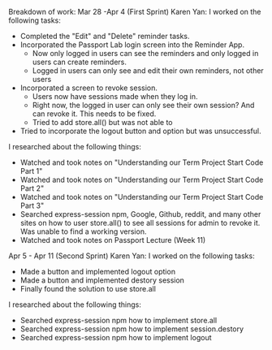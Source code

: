Breakdown of work:
Mar 28 -Apr 4 (First Sprint)
Karen Yan:
I worked on the following tasks: 
- Completed the "Edit" and "Delete" reminder tasks. 
- Incorporated the Passport Lab login screen into the Reminder App. 
    - Now only logged in users can see the reminders and only logged in users can create reminders. 
    - Logged in users can only see and edit their own reminders, not other users
- Incorporated a screen to revoke session. 
    - Users now have sessions made when they log in.
    - Right now, the logged in user can only see their own session? And can revoke it. This needs to be fixed. 
    - Tried to add store.all() but was not able to 
- Tried to incorporate the logout button and option but was unsuccessful.
 
I researched about the following things: 
- Watched and took notes on "Understanding our Term Project Start Code Part 1"
- Watched and took notes on "Understanding our Term Project Start Code Part 2"
- Watched and took notes on "Understanding our Term Project Start Code Part 3"
- Searched express-session npm, Google, Github, reddit, and many other sites on how to user store.all() to see all sessions for admin to revoke it. Was unable to find a working version. 
- Watched and took notes on Passport Lecture (Week 11)

Apr 5 - Apr 11 (Second Sprint)
Karen Yan: 
I worked on the following tasks: 
- Made a button and implemented logout option 
- Made a button and implemented destory session
- Finally found the solution to use store.all 

I researched about the following things:
- Searched express-session npm how to implement store.all
- Searched express-session npm how to implement session.destory
- Searched express-session npm how to implement logout